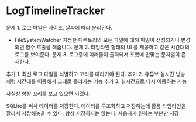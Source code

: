 # LogTimelineTracker



문제 1. 로그 파일은 사이즈, 날짜에 따라 분리된다.
 - FileSystemWatcher 지정한 디렉토리의 모든 파일에 대해 파일이 생성되거나 변경되면 함수 호출을 해줍니다.
문제 2. 타임라인 형태의 UI 를 제공하고 같은 시간대의 로그를 보여준다. 
문제 3. 로그중에 여러줄이 출력되서 포맷에 안맞는 문자열이 존재한다.


추가 1. 최신 로그 파일을 식별하고 꼬리를 따라가야 된다.
추가 2. 유튜브 실시간 방송 처럼 시간대를 이동해서 그대로 흘러가는 기능
추가 3. 실시간으로 다시 이동하는 기능

사실상 항상 꼬리를 보고 있으면 되겠다.

SQLite를 써서 데이터를 저장한다. 데이터를 구조화하고 저장하는데 활용 타임라인을 잘라서 저장해놓을 수 있다.
항상 저장하지는 않는다. 사용자가 원하는 부분만 저장 
